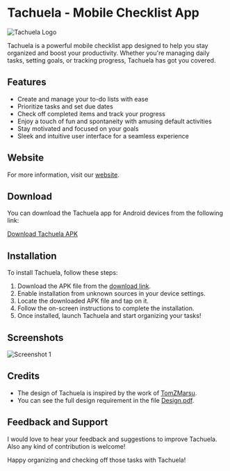 # Tachuela - Mobile Checklist App

![Tachuela Logo](./res/screen/android/logo.png)

Tachuela is a powerful mobile checklist app designed to help you stay organized and boost your productivity. Whether you're managing daily tasks, setting goals, or tracking progress, Tachuela has got you covered.

## Features

- Create and manage your to-do lists with ease
- Prioritize tasks and set due dates
- Check off completed items and track your progress
- Enjoy a touch of fun and spontaneity with amusing default activities
- Stay motivated and focused on your goals
- Sleek and intuitive user interface for a seamless experience

## Website

For more information, visit our [website](https://tachuela.pages.dev/).

## Download

You can download the Tachuela app for Android devices from the following link:

[Download Tachuela APK](https://github.com/ROGR3/Tachuela/releases/download/v1.0.0/Tachuela.apk)

## Installation

To install Tachuela, follow these steps:

1. Download the APK file from the [download link](https://github.com/ROGR3/Tachuela/releases/download/v1.0.0/Tachuela.apk).
2. Enable installation from unknown sources in your device settings.
3. Locate the downloaded APK file and tap on it.
4. Follow the on-screen instructions to complete the installation.
5. Once installed, launch Tachuela and start organizing your tasks!

## Screenshots

![Screenshot 1](./website/assets/phones.png)

## Credits

- The design of Tachuela is inspired by the work of [TomZMarsu](https://github.com/TomZMarsu). 
- You can see the full design requirement in the file [Design.pdf](./Design.pdf).


## Feedback and Support

I would love to hear your feedback and suggestions to improve Tachuela. Also any kind of contribution is welcome!

Happy organizing and checking off those tasks with Tachuela!
